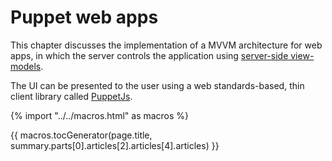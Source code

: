 # Puppet web apps

This chapter discusses the implementation of a MVVM architecture for web apps, in which the server controls the application using [server-side view-models](/guides/web/server-side-view-models/).

The UI can be presented to the user using a web standards-based, thin client library called [PuppetJs](/guides/web/puppet/).

{% import "../../macros.html" as macros %}

{{ macros.tocGenerator(page.title, summary.parts[0].articles[2].articles[4].articles) }}

